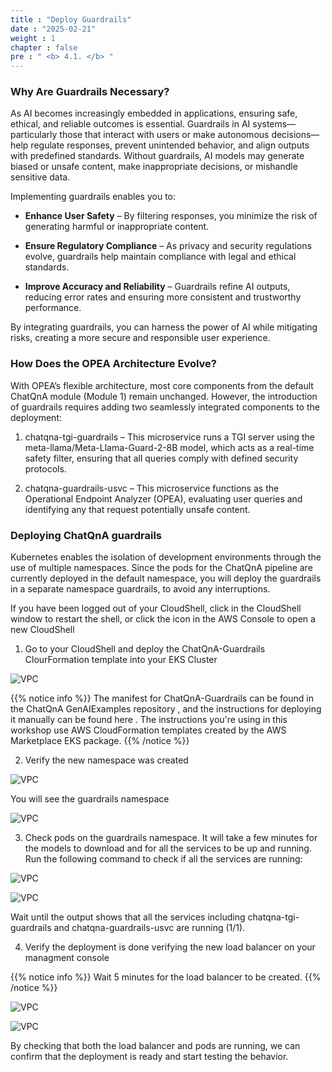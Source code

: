 ```yaml
---
title : "Deploy Guardrails"
date : "2025-02-21"
weight : 1
chapter : false
pre : " <b> 4.1. </b> "
---
```

### Why Are Guardrails Necessary?
As AI becomes increasingly embedded in applications, ensuring safe, ethical, and reliable outcomes is essential. Guardrails in AI systems—particularly those that interact with users or make autonomous decisions—help regulate responses, prevent unintended behavior, and align outputs with predefined standards. Without guardrails, AI models may generate biased or unsafe content, make inappropriate decisions, or mishandle sensitive data.

Implementing guardrails enables you to:

+ **Enhance User Safety** – By filtering responses, you minimize the risk of generating harmful or inappropriate content.

+ **Ensure Regulatory Compliance** – As privacy and security regulations evolve, guardrails help maintain compliance with legal and ethical standards.

+ **Improve Accuracy and Reliability** – Guardrails refine AI outputs, reducing error rates and ensuring more consistent and trustworthy performance.

By integrating guardrails, you can harness the power of AI while mitigating risks, creating a more secure and responsible user experience.

### How Does the OPEA Architecture Evolve?
With OPEA’s flexible architecture, most core components from the default ChatQnA module (Module 1) remain unchanged. However, the introduction of guardrails requires adding two seamlessly integrated components to the deployment:

1. chatqna-tgi-guardrails – This microservice runs a TGI server using the meta-llama/Meta-Llama-Guard-2-8B model, which acts as a real-time safety filter, ensuring that all queries comply with defined security protocols.

2. chatqna-guardrails-usvc – This microservice functions as the Operational Endpoint Analyzer (OPEA), evaluating user queries and identifying any that request potentially unsafe content.

### Deploying ChatQnA guardrails

Kubernetes enables the isolation of development environments through the use of multiple namespaces. Since the pods for the ChatQnA pipeline are currently deployed in the default namespace, you will deploy the guardrails in a separate namespace guardrails, to avoid any interruptions.

If you have been logged out of your CloudShell, click in the CloudShell window to restart the shell, or click the icon in the AWS Console to open a new CloudShell

1. Go to your CloudShell and deploy the ChatQnA-Guardrails ClourFormation template into your EKS Cluster

![VPC](/images/4.s3/image060.png)

{{% notice info %}}
The manifest for ChatQnA-Guardrails can be found in the ChatQnA GenAIExamples repository , and the instructions for deploying it manually can be found here . The instructions you're using in this workshop use AWS CloudFormation templates created by the AWS Marketplace EKS package.
{{% /notice %}}

2. Verify the new namespace was created

![VPC](/images/4.s3/image061.png)

You will see the guardrails namespace

![VPC](/images/4.s3/image062.png)

3. Check pods on the guardrails namespace. It will take a few minutes for the models to download and for all the services to be up and running.
Run the following command to check if all the services are running:

![VPC](/images/4.s3/image063.png)

![VPC](/images/4.s3/image064.png)

Wait until the output shows that all the services including chatqna-tgi-guardrails and chatqna-guardrails-usvc are running (1/1).

4. Verify the deployment is done verifying the new load balancer on your managment console

{{% notice info %}}
Wait 5 minutes for the load balancer to be created.
{{% /notice %}}

![VPC](/images/4.s3/image065.png)

![VPC](/images/4.s3/image066.png)

By checking that both the load balancer and pods are running, we can confirm that the deployment is ready and start testing the behavior.